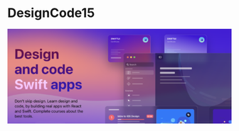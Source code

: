 # DesignCode15

<img src="https://github.com/ihValery/DesignCode15/blob/main/Image/preview.png?raw=true"></a>
